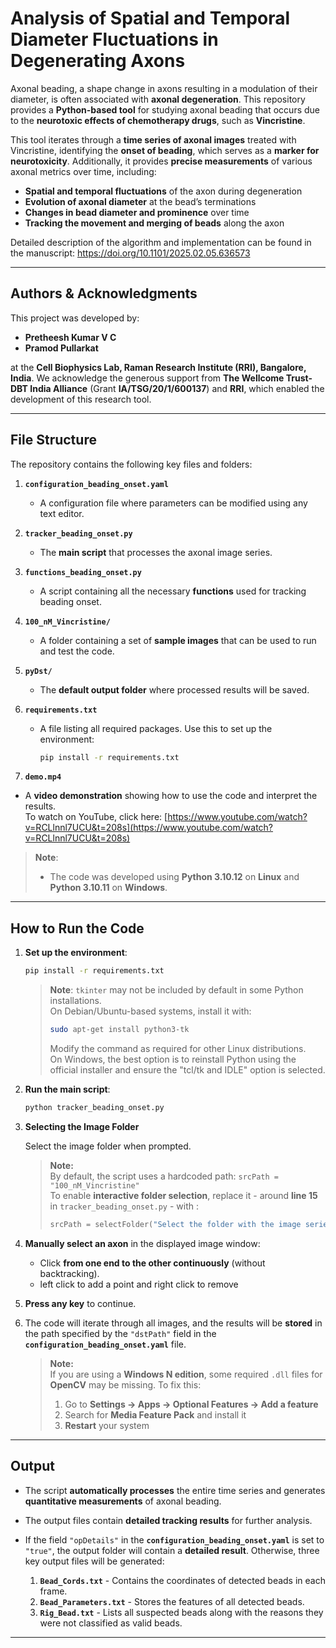 # **Analysis of Spatial and Temporal Diameter Fluctuations in Degenerating Axons**

Axonal beading, a shape change in axons resulting in a modulation of their diameter, is often associated with **axonal degeneration**. This repository provides a **Python-based tool** for studying axonal beading that occurs due to the **neurotoxic effects of chemotherapy drugs**, such as **Vincristine**.

This tool iterates through a **time series of axonal images** treated with Vincristine, identifying the **onset of beading**, which serves as a **marker for neurotoxicity**. Additionally, it provides **precise measurements** of various axonal metrics over time, including:

- **Spatial and temporal fluctuations** of the axon during degeneration  
- **Evolution of axonal diameter** at the bead’s terminations  
- **Changes in bead diameter and prominence** over time  
- **Tracking the movement and merging of beads** along the axon  

Detailed description of the algorithm and implementation can be found in the manuscript: https://doi.org/10.1101/2025.02.05.636573

---

## **Authors & Acknowledgments**
This project was developed by:

- **Pretheesh Kumar V C**  
- **Pramod Pullarkat**  

at the **Cell Biophysics Lab, Raman Research Institute (RRI), Bangalore, India**. We acknowledge the generous support from **The Wellcome Trust-DBT India Alliance** (Grant **IA/TSG/20/1/600137**) and **RRI**, which enabled the development of this research tool.

---

## **File Structure**
The repository contains the following key files and folders:

1. **`configuration_beading_onset.yaml`**  
   - A configuration file where parameters can be modified using any text editor.

2. **`tracker_beading_onset.py`**  
   - The **main script** that processes the axonal image series.

3. **`functions_beading_onset.py`**  
   - A script containing all the necessary **functions** used for tracking beading onset.

4. **`100_nM_Vincristine/`**  
   - A folder containing a set of **sample images** that can be used to run and test the code.

5. **`pyDst/`**  
   - The **default output folder** where processed results will be saved.

6. **`requirements.txt`**  
   - A file listing all required packages. Use this to set up the environment:
     ```bash
     pip install -r requirements.txt
     ```

7. **`demo.mp4`**  
- A **video demonstration** showing how to use the code and interpret the results.  
  To watch on YouTube, click here: [https://www.youtube.com/watch?v=RCLlnnl7UCU&t=208s](https://www.youtube.com/watch?v=RCLlnnl7UCU&t=208s)



> **Note**:  
> - The code was developed using **Python 3.10.12** on **Linux** and **Python 3.10.11** on **Windows**.

---

## How to Run the Code

1. **Set up the environment**:

   ```bash
   pip install -r requirements.txt
   ```

      > **Note**: `tkinter` may not be included by default in some Python installations.  
      > On Debian/Ubuntu-based systems, install it with:  
      > 
      > ```bash
      > sudo apt-get install python3-tk
      > ```  
      > 
      > Modify the command as required for other Linux distributions.  
      > On Windows, the best option is to reinstall Python using the official installer and ensure the "tcl/tk and IDLE" option is selected.




2. **Run the main script**:
   ```bash
   python tracker_beading_onset.py
   ```
3. **Selecting the Image Folder**

   Select the image folder when prompted.

      > **Note:**\
      > By default, the script uses a hardcoded path:   `srcPath = "100_nM_Vincristine"`  
      > To enable **interactive folder selection**, replace it - around **line 15** in `tracker_beading_onset.py` -  with :  
      > ```python
      > srcPath = selectFolder("Select the folder with the image series")
4. **Manually select an axon** in the displayed image window:
   - Click **from one end to the other continuously** (without backtracking).
   - left click to add a point and right click to remove
5. **Press any key** to continue.
6. The code will iterate through all images, and the results will be **stored** in the path specified by the `"dstPath"` field in the **`configuration_beading_onset.yaml`** file.
      > **Note:**  
      > If you are using a **Windows N edition**, some required `.dll` files for **OpenCV** may be missing. To fix this:
      > 1. Go to **Settings → Apps → Optional Features → Add a feature**  
      > 2. Search for **Media Feature Pack** and install it  
      > 3. **Restart** your system



---

## **Output**
- The script **automatically processes** the entire time series and generates **quantitative measurements** of axonal beading.  
- The output files contain **detailed tracking results** for further analysis.  
- If the field `"opDetails"` in the **`configuration_beading_onset.yaml`** is set to `"true"`, the output folder will contain a **detailed result**. Otherwise, three key output files will be generated:
  
  1. **`Bead_Cords.txt`** - Contains the coordinates of detected beads in each frame.
  2. **`Bead_Parameters.txt`** - Stores the features of all detected beads.
  3. **`Rig_Bead.txt`** - Lists all suspected beads along with the reasons they were not classified as valid beads.

---

